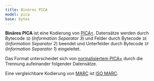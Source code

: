 ```yaml
---
title: Binäres PICA
model: pica
base: bytes
---
```


**Binäres PICA** ist eine Kodierung von [PICA+](../pica). Datensätze werden
durch Bytecode `1D` (*Information Separator 3*) und Felder durch Bytecode `1E`
(*Information Separator 2*) beendet und Unterfelder durch Bytecode `1F` (*Information Separator 1*) eingeleitet.

Das Format unterscheidet sich von [normalisiertem PICA+](normalized) durch die Trennung aufeinander folgender Datensätze.

Eine vergleichbare Kodierung von [MARC](../marc) ist [ISO MARC](../marc/iso).
